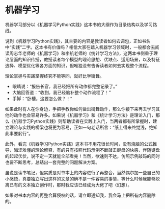 # 机器学习

机器学习部分以《机器学习Python实践》这本书的大纲作为目录结构以及学习路线。

说到《机器学习Python实践》，其主要的内容是教读者如何去调包，正如书名中“实践”二字。这本书有价值吗？相信大家在踏入机器学习领域时，一般都会去阅读周志华老师的《机器学习》和李航老师的《统计学习方法》，这两本书侧重于理论层面的知识传授，教授读者每个模型的理论思想、优缺点、适用场景，以及特征选择、模型优化等各方面的知识，但唯独没有告诉读者如何去实现整个流程。

理论掌握与实践掌握终究不能等同，就好比学街舞。
- 眼睛说：“报告长官，我已经把所有动作都完整记录了。”
- 大脑回答道：“收到，我已经脑补整个动作流程了！”
- 手脚：“卧槽，这要怎么做？！”

如果此时有人在你身边，手把手教你如何做出街舞动作，那么你接下来再去学习其他的动作也会容易许多。如果说《机器学习》和《统计学习方法》是理论入门，那么《机器学习Python实践》则帮助读者在实践上入门，当两者都有所掌握时，建立理论与实践的桥梁也将更为容易，正如一句老话所言：“纸上得来终觉浅，绝知此事要躬行”。

此外，看完《机器学习Python实践》这本书不用花很长时间，没有烧脑的公式推导，晦涩难懂的理论解释，有的只有按照代码示例不断敲击键盘的快感，伴随键盘的起起伏伏，说不定一天就能全部看完！当然，欲速则不达，仿照示例敲码的同时也要不断思考，总结出一套完整的问题解决方案。

虽说是读书笔记，但实质是对书本上的内容进行了再整合，当然偶尔加一些自己的小感悟，真要独立写出这样的文章的确不是一件容易的事情，等什么时候我能够脱离已有的文本独立创作时，那时我应该已经成为大佬了吧（幻想）。

如果对书本内容的再整合算侵权的话，请立即通知我，我会马上把所有内容删除的。